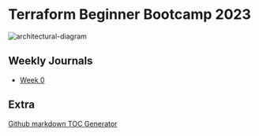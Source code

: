 # Terraform Beginner Bootcamp 2023
![architectural-diagram](https://github.com/MauriceHuang/terraform-beginner-bootcamp-2023/assets/30110108/94bad5c9-3570-4784-9dfe-cbaa4b245962)

## Weekly Journals

  - [Week 0](/journal/week0.md)

## Extra
[Github markdown TOC Generator](https://ecotrust-canada.github.io/markdown-toc/)
